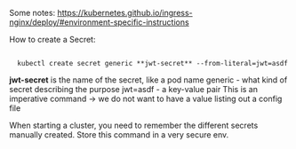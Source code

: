 Some notes:
https://kubernetes.github.io/ingress-nginx/deploy/#environment-specific-instructions

How to create a Secret: 

<code>
  kubectl create secret generic **jwt-secret** --from-literal=jwt=asdf
</code>

**jwt-secret** is the name of the secret, like a pod name
generic - what kind of secret describing the purpose 
jwt=asdf - a key-value pair
This is an imperative command -> we do not want to have a value listing out a config file

When starting a cluster, you need to remember the different secrets manually created. Store this command in a very secure env.